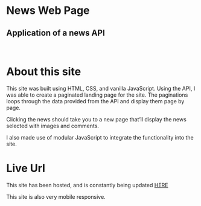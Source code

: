 # News Web Page
## Application of a news API

<br>

# About this site
This site was built using HTML, CSS, and vanilla JavaScript. Using the API, I was able to create a paginated landing page for the site. The paginations loops through the data provided from the API and display them page by page.

Clicking the news should take you to a new page that’ll display the news selected with images and comments.

I also made use of modular JavaScript to integrate the functionality into the site.

# Live Url
This site has been hosted, and is constantly being updated <a href="https://ileri-first-stage.netlify.app">HERE</a>

This site is also very mobile responsive.